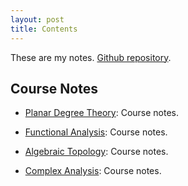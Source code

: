 ```yaml
---
layout: post
title: Contents
---
```


These are my notes. 
[Github repository](https://github.com/ziadgghanem/ziadgghanem).

## Course Notes

- [Planar Degree Theory](degree_theory.md): Course notes.

- [Functional Analysis](functional_analysis.md): Course notes.

- [Algebraic Topology](algebraic_topology.md): Course notes.

- [Complex Analysis](complex_analysis.md): Course notes.
